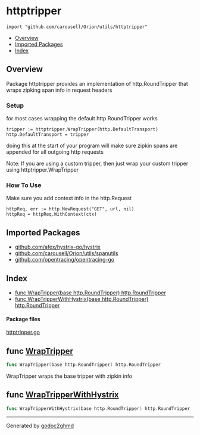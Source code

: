 # httptripper
`import "github.com/carousell/Orion/utils/httptripper"`

* [Overview](#pkg-overview)
* [Imported Packages](#pkg-imports)
* [Index](#pkg-index)

## <a name="pkg-overview">Overview</a>
Package httptripper provides an implementation of http.RoundTripper that wraps zipking span info in request headers

### Setup
for most cases wrapping the default http RoundTripper works

	tripper := httptripper.WrapTripper(http.DefaultTransport)
	http.DefaultTransport = tripper

doing this at the start of your program will make sure zipkin spans are appended for all outgoing http requests

Note: If you are using a custom tripper, then just wrap your custom tripper using httptripper.WrapTripper

### How To Use
Make sure you add context info in the http.Request

	httpReq, err := http.NewRequest("GET", url, nil)
	httpReq = httpReq.WithContext(ctx)

## <a name="pkg-imports">Imported Packages</a>

- [github.com/afex/hystrix-go/hystrix](https://godoc.org/github.com/afex/hystrix-go/hystrix)
- [github.com/carousell/Orion/utils/spanutils](./../spanutils)
- [github.com/opentracing/opentracing-go](https://godoc.org/github.com/opentracing/opentracing-go)

## <a name="pkg-index">Index</a>
* [func WrapTripper(base http.RoundTripper) http.RoundTripper](#WrapTripper)
* [func WrapTripperWithHystrix(base http.RoundTripper) http.RoundTripper](#WrapTripperWithHystrix)

#### <a name="pkg-files">Package files</a>
[httptripper.go](./httptripper.go) 

## <a name="WrapTripper">func</a> [WrapTripper](./httptripper.go#L69)
``` go
func WrapTripper(base http.RoundTripper) http.RoundTripper
```
WrapTripper wraps the base tripper with zipkin info

## <a name="WrapTripperWithHystrix">func</a> [WrapTripperWithHystrix](./httptripper.go#L73)
``` go
func WrapTripperWithHystrix(base http.RoundTripper) http.RoundTripper
```

- - -
Generated by [godoc2ghmd](https://github.com/GandalfUK/godoc2ghmd)
